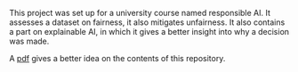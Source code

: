 This project was set up for a university course named responsible AI. It assesses a dataset on fairness, it also mitigates unfairness. It also contains a part on explainable AI, in which it gives a better insight into why a decision was made.

A [pdf](https://github.com/wilfred11/rai-assign2/blob/master/rai-assign2-wvc.pdf) gives a better idea on the contents of this repository.
